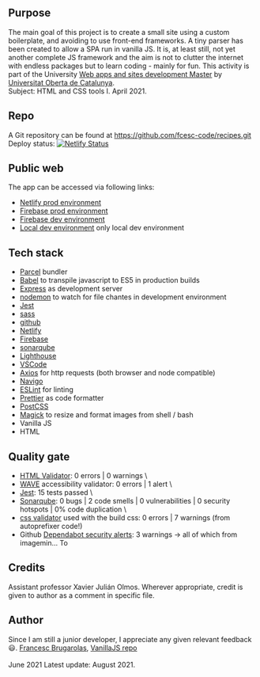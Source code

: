 
## Purpose
The main goal of this project is to create a small site using a custom boilerplate, and avoiding to use front-end frameworks.
A tiny parser has been created to allow a SPA run in vanilla JS. It is, at least still, not yet another complete JS framework and the aim is not to clutter the internet with endless packages but to learn coding - mainly for fun.
This activity is part of the University 
[Web apps and sites development Master](https://estudis.uoc.edu/ca/masters-universitaris/desenvolupament-llocs-aplicacions-web/presentacio) 
by [Universitat Oberta de Catalunya](http://uoc.edu). \
Subject: HTML and CSS tools I. April 2021.

## Repo
A Git repository can be found at https://github.com/fcesc-code/recipes.git
Deploy status: [![Netlify Status](https://api.netlify.com/api/v1/badges/d97436fc-1621-4de1-b33c-f2c5567205de/deploy-status)](https://app.netlify.com/sites/gastro/deploys)

## Public web
The app can be accessed via following links:
- [Netlify prod environment](https://gastro.netlify.app/)
- [Firebase prod environment](https://recipes-3c018.web.app/)
- [Firebase dev environment](https://recipes-dev-a9010.web.app/)
- [Local dev environment](http://localhost:1234/) only local dev environment

## Tech stack
- [Parcel](https://parceljs.org) bundler
- [Babel](https://babeljs.io/) to transpile javascript to ES5 in production builds
- [Express](https://expressjs.com) as development server
- [nodemon](https://www.npmjs.com/package/nodemon) to watch for file chantes in development environment
- [Jest](https://jestjs.io/)
- [sass](https://sass-lang.com/)
- [github](https://github.com/)
- [Netlify](https://www.netlify.com/)
- [Firebase](https://firebase.google.com/)
- [sonarqube](https://www.sonarqube.org/)
- [Lighthouse](https://chrome.google.com/webstore/detail/lighthouse/blipmdconlkpinefehnmjammfjpmpbjk?hl=es)
- [VSCode](https://code.visualstudio.com/)
- [Axios](https://github.com/axios/axios) for http requests (both browser and node compatible)
- [Navigo](https://github.com/krasimir/navigo)
- [ESLint](https://eslint.org/) for linting
- [Prettier](https://prettier.io/) as code formatter
- [PostCSS](https://www.npmjs.com/package/postcss)
- [Magick](https://imagemagick.org/index.php) to resize and format images from shell / bash
- Vanilla JS
- HTML

## Quality gate
- [HTML Validator](https://jigsaw.w3.org/css-validator/): 0 errors | 0 warnings \
- [WAVE](https://wave.webaim.org/) accessibility validator: 0 errors | 1 alert \
- [Jest](https://jestjs.io/): 15 tests passed \
- [Sonarqube](https://www.sonarqube.org/): 0 bugs | 2 code smells | 0 vulnerabilities | 0 security hotspots | 0% code duplication \
- [css validator](https://jigsaw.w3.org/css-validator/) used with the build css: 0 errors | 7 warnings (from autoprefixer code!)
- Github [Dependabot security alerts](https://github.blog/2020-06-01-keep-all-your-packages-up-to-date-with-dependabot/): 3 warnings -> all of which from imagemin...
To

## Credits
Assistant professor Xavier Julián Olmos.
Wherever appropriate, credit is given to author as a comment in specific file.

## Author
Since I am still a junior developer, I appreciate any given relevant feedback :smiley:. 
[Francesc Brugarolas](https://linkedin.com/in/francescbrugarolas), [VanillaJS repo](https://github.com/fcesc-code/vanillaJS)\
\
June 2021
Latest update: August 2021.
